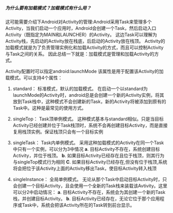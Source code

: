 ##### 为什么要有加载模式？加载模式有什么用？
这可能需要介绍下Android对Activity的管理:Android采用Task来管理多个Activity，当我们启动一个应用时，Android会创建一个Task，然后启动入口Activity（既指定<intent-filter>为MAIN和LAUNCHER）的Activity。
这边Task可以理解为Activity栈，先启动的Activity放在栈底，后启动的Activity放在栈顶。
Activity的加载模式就是为了负责管理实例化和加载Activity的方式，而且可以控制Activity与Task之间的关系。
因此总结一下就是：加载模式是管理和加载Activity的方式。

Activity配置时可以指定android:launchMode 该属性是用于配置该Activity的加载模式。可以支持4个属性：
1. standard： 标准模式，默认的加载模式。
在启动一个以standard为launchMode的Activity时，android总是会创建一个新的Activity实例，将其放到Task栈中，这种模式不会创建新的Task，新的Activity将被添加到原有的Task中。这种是最常见的使用方式。

2. singleTop： Task顶单例模式。
这种模式基本与standard相似。只是当目标Activity已经创建并位于Task栈顶时，系统不会再创建目标Activity，而是直接复用栈顶实例。保证栈顶只会有一个目标实例

3. singleTask： Task内单例模式。
采用这种加载模式的Activity在同一个Task中只有一个实例，可以分为3中情况
**a**. 目标Activity不存在，系统创建目标Activity，并位于栈顶。
**b**. 如果目标Activity已经存在且位于栈顶，则其行为与singleTop模式行为相同
**C**. 如果目标Activity已经存在,但没有位于栈顶,系统将会把位于该Activity上面的Activity移出Task，使目标Activity转入栈顶
4. singleInstance： 全局单例模式。
无论从那个Task中启动目标Activity时，只会创建一个目标Activity，且会使用一个全新的Task栈来装载该Avtivity。这里可以分2中启动情况：
**a**. 目标Activity不存在，系统会为其创建一个新的Task栈，并创建目标Activity。
**b**. 目标Activity已经存在，无论它位于那个应用程序或Task中，系统会把该Activity所在的Task转到前台显示。